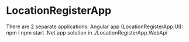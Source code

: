 # LocationRegisterApp

There are 2 separate applications:
Angular app (LocationRegisterApp.UI):
   npm i
   npm start
.Net app
   solution in ./LocationRegisterApp.WebApi


